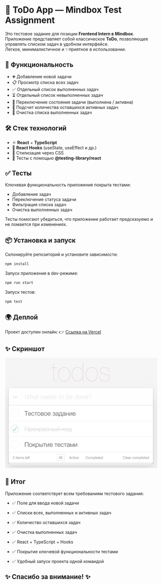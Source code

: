 # 📝 ToDo App — Mindbox Test Assignment

Это тестовое задание для позиции **Frontend Intern в Mindbox**.  
Приложение представляет собой классическое **ToDo**, позволяющее управлять списком задач в удобном интерфейсе.  
Легкое, минималистичное и ✨приятное в использовании.



## 🚀 Функциональность

- ➕ Добавление новой задачи  
- 📋 Просмотр списка всех задач  
- ✅ Отдельный список выполненных задач  
- ⏳ Отдельный список невыполненных задач  
- 🔄 Переключение состояния задачи (выполнена / активна)  
- 🔢 Подсчет количества оставшихся активных задач  
- 🧹 Очистка списка выполненных задач  



## 🛠️ Стек технологий

- ⚛️ **React** + **TypeScript**  
- 🚀 **React Hooks** (useState, useEffect и др.)  
- 🎨 Стилизация через CSS  
- 🧪 Тесты с помощью **@testing-library/react**  


## ✅ Тесты

Ключевая функциональность приложения покрыта тестами:  
- Добавление задач  
- Переключение статуса задачи  
- Фильтрация списка задач  
- Очистка выполненных задач  

Тесты помогают убедиться, что приложение работает предсказуемо и не ломается при изменениях.


## 📦 Установка и запуск

Склонируйте репозиторий и установите зависимости:

```bash
npm install
```

Запуск приложения в dev-режиме:

```bash
npm run start
```

Запуск тестов:

```bash
npm test
```

## 🌍 Деплой
Проект доступен онлайн:
👉 [Ссылка на Vercel](https://mindbox-todo-teal.vercel.app/)

## ✨ Скриншот

![Mindbox is beautiful!](/mindbox.png "Mindbox ToDo App")

## 🎯 Итог

Приложение соответствует всем требованиям тестового задания:

- ✅ Поле для ввода новой задачи

- ✅ Списки всех, выполненных и активных задач

- ✅ Количество оставшихся задач

- ✅ Очистка выполненных задач

- ✅ React + TypeScript + Hooks

- ✅ Покрытие ключевой функциональности тестами

- ✅ Удобный запуск проекта одной командой

## ✨ Спасибо за внимание! ✨
